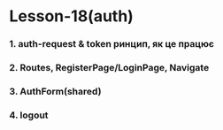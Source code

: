 # Lesson-18(auth)

### 1. auth-request & token ринцип, як це працює

### 2. Routes, RegisterPage/LoginPage, Navigate

### 3. AuthForm(shared)

### 4. logout
